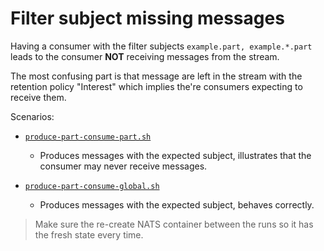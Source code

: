 # Filter subject missing messages

Having a consumer with the filter subjects `example.part, example.*.part` leads to the consumer **NOT** receiving messages from the stream.

The most confusing part is that message are left in the stream with the retention policy "Interest" which implies the're consumers expecting to receive them.

Scenarios:

- [`produce-part-consume-part.sh`](./produce-part-consume-part.sh)

  - Produces messages with the expected subject, illustrates that the consumer may never receive messages.

- [`produce-part-consume-global.sh`](./produce-part-consume-global.sh)
  - Produces messages with the expected subject, behaves correctly.

> Make sure the re-create NATS container between the runs so it has the fresh state every time.
